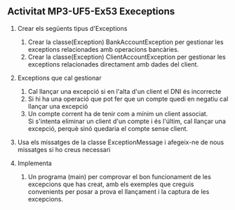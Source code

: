 ## Activitat MP3-UF5-Ex53 Execeptions

1. Crear els següents tipus d'Exceptions
   1. Crear la classe(Exception) BankAccountException per gestionar les exceptions relacionades amb operacions bancàries.
   2. Crear la classe(Exception) ClientAccountException per gestionar les exceptions relacionades directament amb dades del client.
   
2. Exceptions que cal gestionar
   1. Cal llançar una excepció si en l'alta d'un client el DNI és incorrecte
   2. Si hi ha una operació que pot fer que un compte quedi en negatiu cal llançar una excepció
   3. Un compte corrent ha de tenir com a mínim un client associat.   
    Si s'intenta eliminar un client d'un compte i és l'últim, cal llançar una excepció, perquè sinó quedaria el compte sense client.
   
3. Usa els missatges de la classe ExceptionMessage i afegeix-ne de nous missatges si ho creus necessari

4. Implementa
   1. Un programa (main) per comprovar el bon funcionament de les excepcions que has creat, amb els exemples que creguis convenients per
   posar a prova el llançament i la captura de les excepcions.
